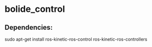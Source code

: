# bolide_control

## Dependencies:
sudo apt-get install ros-kinetic-ros-control ros-kinetic-ros-controllers